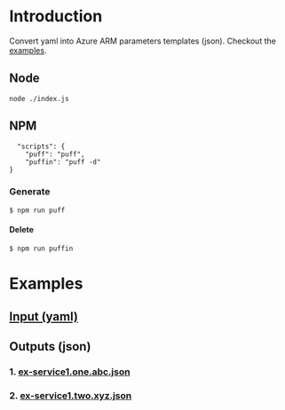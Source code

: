 # Introduction 
Convert yaml into Azure ARM parameters templates (json). Checkout the [examples](https://github.com/Food-X-Technologies/puff-example).

## Node
```
node ./index.js
```

## NPM
```
  "scripts": {
    "puff": "puff",
    "puffin": "puff -d"
}
```
### Generate
```
$ npm run puff
```

#### Delete
```
$ npm run puffin
```

# Examples
## [Input (yaml)](https://github.com/Food-X-Technologies/puff-example/blob/main/example-simple/example.yml)
## Outputs (json)
### 1. [ex-service1.one.abc.json](https://github.com/Food-X-Technologies/puff-example/blob/main/example-simple/ex-service1.one.abc.json)
### 2. [ex-service1.two.xyz.json](https://github.com/Food-X-Technologies/puff-example/blob/main/example-simple/ex-service1.two.xyz.json)